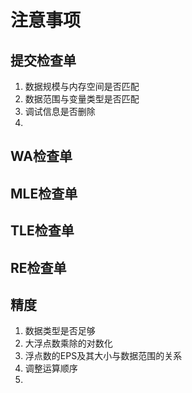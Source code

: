 注意事项
===
提交检查单
---
1. 数据规模与内存空间是否匹配
2. 数据范围与变量类型是否匹配
3. 调试信息是否删除
4. 

WA检查单
---

MLE检查单
---

TLE检查单
---

RE检查单
---

精度
---
1. 数据类型是否足够
2. 大浮点数乘除的对数化
3. 浮点数的EPS及其大小与数据范围的关系
4. 调整运算顺序
5. 

